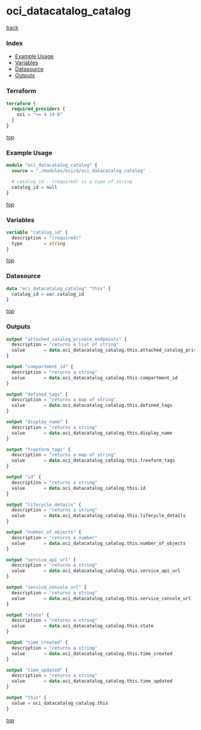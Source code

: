 # oci_datacatalog_catalog

[back](../oci.md)

### Index

- [Example Usage](#example-usage)
- [Variables](#variables)
- [Datasource](#datasource)
- [Outputs](#outputs)

### Terraform

```terraform
terraform {
  required_providers {
    oci = ">= 4.19.0"
  }
}
```

[top](#index)

### Example Usage

```terraform
module "oci_datacatalog_catalog" {
  source = "./modules/oci/d/oci_datacatalog_catalog"

  # catalog_id - (required) is a type of string
  catalog_id = null
}
```

[top](#index)

### Variables

```terraform
variable "catalog_id" {
  description = "(required)"
  type        = string
}
```

[top](#index)

### Datasource

```terraform
data "oci_datacatalog_catalog" "this" {
  catalog_id = var.catalog_id
}
```

[top](#index)

### Outputs

```terraform
output "attached_catalog_private_endpoints" {
  description = "returns a list of string"
  value       = data.oci_datacatalog_catalog.this.attached_catalog_private_endpoints
}

output "compartment_id" {
  description = "returns a string"
  value       = data.oci_datacatalog_catalog.this.compartment_id
}

output "defined_tags" {
  description = "returns a map of string"
  value       = data.oci_datacatalog_catalog.this.defined_tags
}

output "display_name" {
  description = "returns a string"
  value       = data.oci_datacatalog_catalog.this.display_name
}

output "freeform_tags" {
  description = "returns a map of string"
  value       = data.oci_datacatalog_catalog.this.freeform_tags
}

output "id" {
  description = "returns a string"
  value       = data.oci_datacatalog_catalog.this.id
}

output "lifecycle_details" {
  description = "returns a string"
  value       = data.oci_datacatalog_catalog.this.lifecycle_details
}

output "number_of_objects" {
  description = "returns a number"
  value       = data.oci_datacatalog_catalog.this.number_of_objects
}

output "service_api_url" {
  description = "returns a string"
  value       = data.oci_datacatalog_catalog.this.service_api_url
}

output "service_console_url" {
  description = "returns a string"
  value       = data.oci_datacatalog_catalog.this.service_console_url
}

output "state" {
  description = "returns a string"
  value       = data.oci_datacatalog_catalog.this.state
}

output "time_created" {
  description = "returns a string"
  value       = data.oci_datacatalog_catalog.this.time_created
}

output "time_updated" {
  description = "returns a string"
  value       = data.oci_datacatalog_catalog.this.time_updated
}

output "this" {
  value = oci_datacatalog_catalog.this
}
```

[top](#index)